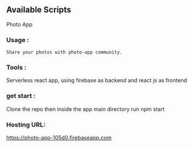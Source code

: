 

## Available Scripts

Photo App

### Usage :
    Share your photos with photo-app community.

### Tools :

Serverless react app, using firebase as backend
and react js as frontend 

### get start :
Clone the repo then inside the app main directory run npm start 

### Hosting URL:
  https://photo-app-105d0.firebaseapp.com

